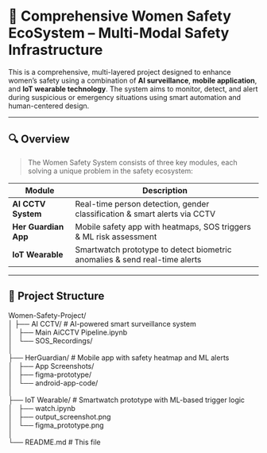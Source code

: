 # 🧠 Comprehensive Women Safety EcoSystem – Multi-Modal Safety Infrastructure

This is a comprehensive, multi-layered project designed to enhance women’s safety using a combination of **AI surveillance**, **mobile application**, and **IoT wearable technology**. The system aims to monitor, detect, and alert during suspicious or emergency situations using smart automation and human-centered design.

---

## 🔍 Overview

> The Women Safety System consists of three key modules, each solving a unique problem in the safety ecosystem:

| Module               | Description                                                                 |
|----------------------|-----------------------------------------------------------------------------|
| **AI CCTV System**    | Real-time person detection, gender classification & smart alerts via CCTV  |
| **Her Guardian App**  | Mobile safety app with heatmaps, SOS triggers & ML risk assessment         |
| **IoT Wearable**      | Smartwatch prototype to detect biometric anomalies & send real-time alerts |

---

## 📁 Project Structure

Women-Safety-Project/<br>
│
├── AI CCTV/ # AI-powered smart surveillance system<br>
│   ├── Main AiCCTV Pipeline.ipynb<br>
│   └── SOS_Recordings/<br>
│<br>
├── HerGuardian/ # Mobile app with safety heatmap and ML alerts<br>
│   ├── App Screenshots/<br>
│   ├── figma-prototype/<br>
│   └── android-app-code/<br>
│<br>
├── IoT Wearable/ # Smartwatch prototype with ML-based trigger logic<br>
│   ├── watch.ipynb<br>
│   ├── output_screenshot.png<br>
│   └── figma_prototype.png<br>
│<br>
└── README.md # This file<br>